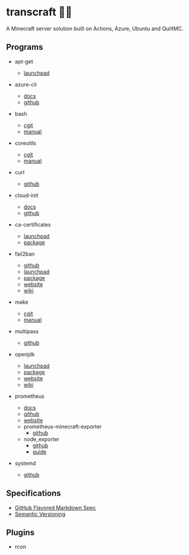 # transcraft 🏳️‍⚧️

A Minecraft server solution built on Actions, Azure, Ubuntu and QuiltMC.

## Programs

- apt-get
  - [launchpad](https://salsa.debian.org/apt-team/apt)

- azure-cli
  - [docs](https://docs.microsoft.com/en-us/cli/azure/)
  - [github](https://github.com/Azure/azure-cli)

- bash
  - [cgit](https://git.savannah.gnu.org/cgit/bash.git/)
  - [manual](https://www.gnu.org/software/bash/manual/bash.html)

- coreutils
  - [cgit](https://git.savannah.gnu.org/cgit/coreutils.git/)
  - [manual](https://www.gnu.org/software/coreutils/manual/coreutils.html)

- curl
  - [github](https://github.com/curl/curl)

- cloud-init
  - [docs](https://cloudinit.readthedocs.io/en/latest/index.html)
  - [github](https://github.com/canonical/cloud-init)

- ca-certificates
  - [launchpad](https://launchpad.net/ubuntu/+source/ca-certificates)
  - [package](https://packages.ubuntu.com/search?keywords=ca-certificates)

- fail2ban
  - [github](https://github.com/fail2ban/fail2ban)
  - [launchpad](https://launchpad.net/ubuntu/+source/fail2ban)
  - [package](https://packages.ubuntu.com/search?keywords=fail2ban)
  - [website](https://www.fail2ban.org/)
  - [wiki](https://www.fail2ban.org/wiki/)

- make
  - [cgit](https://git.savannah.gnu.org/cgit/make.git/)
  - [manual](https://www.gnu.org/software/make/manual/make.html)

- multipass
  - [github](https://github.com/canonical/multipass)

- openjdk
  - [launchpad](https://launchpad.net/ubuntu/+source/openjdk-17)
  - [package](https://packages.ubuntu.com/search?keywords=openjdk-17-jre-headless)
  - [website](https://openjdk.java.net/)
  - [wiki](https://wiki.openjdk.java.net)

- prometheus
  - [docs](https://prometheus.io/docs/)
  - [github](https://github.com/prometheus/prometheus)
  - [website](https://prometheus.io/)
  - prometheus-minecraft-exporter
    - [github](https://github.com/dirien/minecraft-prometheus-exporter)
  - node_exporter
    - [github](https://github.com/prometheus/node_exporter)
    - [guide](https://prometheus.io/docs/guides/node-exporter/)

- systemd
  - [github](https://github.com/systemd/systemd)

## Specifications

- [GitHub Flavored Markdown Spec](https://github.github.com/gfm/)
- [Semantic Versioning](https://semver.org/)

##  Plugins
- rcon
